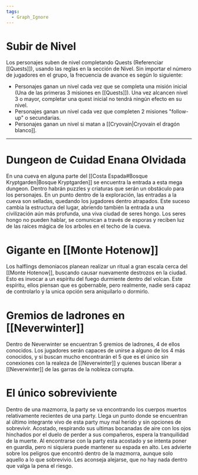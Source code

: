 ```yaml
---
tags:
  - Graph_Ignore
---
```

# Subir de Nivel
Los personajes suben de nivel completando Quests (Referenciar [[Quests]]), usando las reglas en la sección de Nivel. Sin importar el número de jugadores en el grupo, la frecuencia de avance es según lo siguiente:
+ Personajes ganan un nivel cada vez que se completa una misión inicial (Una de las primeras 3 misiones en [[Quests]]). Una vez alcancen nivel 3 o mayor, completar una quest inicial no tendrá ningún efecto en su nivel.
+ Personajes ganan un nivel cada vez que completen 2 misiones "follow-up" o secundarias.
+ Personajes ganan un nivel si matan a [[Cryovain|Cryovain el dragón blanco]].
***

# Dungeon de Cuidad Enana Olvidada
En una cueva en alguna parte del [[Costa Espada#Bosque Kryptgarden|Bosque Kryptgarden]] se encuentra la entrada a esta mega dungeon. Dentro habrán puzzles y criaturas que serán un obstáculo para los personajes. En un punto dentro de la exploración, las entradas a la cueva son selladas, quedando los jugadores dentro atrapados. Este suceso cambia la estructura del lugar, abriendo también la entrada a una civilización aún más profunda, una viva ciudad de seres hongo. Los seres hongo no pueden hablar, se comunican a través de esporas y reciben luz de las raíces mágica de los arboles en el techo de la cueva.   

# Gigante en [[Monte Hotenow]]
Los halflings demoniacos planean realizar un ritual a gran escala cerca del [[Monte Hotenow]], buscando causar nuevamente destrozos en la ciudad. Esto es invocar a un espíritu del fuego durmiente dentro del volcan. Este espíritu, ellos piensan que es gobernable, pero realmente, nadie será capaz de controlarlo y la unica opción sera aniquilarlo o dormirlo.

# Gremios de ladrones en [[Neverwinter]]
Dentro de Neverwinter se encuentran 5 gremios de ladrones, 4 de ellos conocidos. Los jugadores serán capaces de unirse a alguno de los 4 más conocidos, y si buscan mucho encontrarán el 5 que es el único sin conexiones con la realeza de [[Neverwinter]] y quienes buscan liberar a [[Neverwinter]] de las garras de la nobleza corrupta.

# El único sobreviviente
Dentro de una mazmorra, la party se va encontrando los cuerpos muertos relativamente recientes de una party. Llega un punto donde se encuentran al último integrante vivo de esta party muy mal herido y sin opciones de sobrevivir. Acostado, respirando sus ultimas bocanadas de aire con los ojos hinchados por el duelo de perder a sus compañeros, espera la tranquilidad de la muerte. Al encontrarse con la party esta acostado y se intenta poner en guardia, pero ni siquiera puede mantener su espada en alto. Les advierte sobre los peligros que encontró dentro de la mazmorra, aunque solo aquello a lo que sobrevivio. Les aconseja alejarse, que no hay nada dentro que valga la pena el riesgo.
